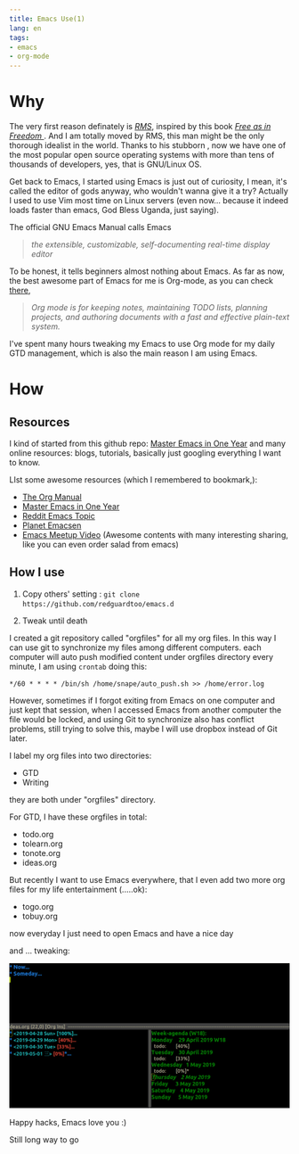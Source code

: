 ```yaml
---
title: Emacs Use(1)
lang: en
tags:
- emacs
- org-mode
---
```


# Why
The very first reason definately is *[RMS](https://en.wikipedia.org/wiki/Richard_Stallman)*, inspired by this book *[Free as in Freedom
](https://en.wikipedia.org/wiki/Free_as_in_Freedom)*.   And I am totally moved by RMS, this man might be the only thorough idealist in the world. Thanks to his stubborn , now we have one of the  most popular open source operating systems  with more than tens of thousands of developers, yes, that is GNU/Linux OS. 

Get back to Emacs, I started using Emacs is just out of curiosity, I mean, it's called the editor of gods anyway,  who wouldn't wanna give it a try? Actually I used to use Vim most time on Linux servers (even now... because it indeed loads faster than emacs, God Bless Uganda, just saying).

The official GNU Emacs Manual  calls Emacs
> *the extensible, customizable, self-documenting real-time display editor*

To be honest, it tells beginners almost nothing about Emacs.  As far as now, the best awesome part of Emacs for me is Org-mode, as you can check [there](https://orgmode.org/), 
> *Org mode is for keeping notes, maintaining TODO lists, planning projects, and authoring documents with a fast and effective plain-text system.*

I've spent many hours tweaking my Emacs to use Org mode for my daily GTD management, which is also the main reason I am using Emacs.  

# How
## Resources
I kind of started from this github repo: [Master Emacs in One Year](https://github.com/redguardtoo/mastering-emacs-in-one-year-guide) and many online resources: blogs, tutorials, basically just googling everything I want to know.

LIst some awesome resources (which I remembered to bookmark,):
* [The Org Manual](https://orgmode.org/org.html)
* [Master Emacs in One Year](https://github.com/redguardtoo/mastering-emacs-in-one-year-guide)
* [Reddit Emacs Topic](https://www.reddit.com/r/emacs/)
* [Planet Emacsen](https://planet.emacslife.com/)
* [Emacs Meetup Video](https://www.youtube.com/watch?v=6INMXmsCCC8&list=PL8tzorAO7s0he-pp7Y_JDl7-Kz2Qlr_Pj) (Awesome contents with many interesting sharing, like you can even order salad from emacs)

## How I use
1. Copy others' setting :
`git clone https://github.com/redguardtoo/emacs.d `

2. Tweak until death

I created a git repository called "orgfiles" for all my org files. In this way I can use git to synchronize my files among different computers. each computer will auto push modified content under orgfiles directory every minute, I am using `crontab` doing this:
```
*/60 * * * * /bin/sh /home/snape/auto_push.sh >> /home/error.log
```
However, sometimes if I forgot exiting from Emacs on one computer and just kept that session, when I accessed Emacs from another computer the file would be locked, and using Git to  synchronize also has conflict problems, still trying to solve this, maybe I will use dropbox instead of Git later. 

I label my org files into two directories:
* GTD
* Writing

they are both under "orgfiles" directory.

For GTD, I have these orgfiles in total:
* todo.org
* tolearn.org
* tonote.org
* ideas.org

But recently I want to use Emacs everywhere, that I even add two more org files for my life entertainment (.....ok):

* togo.org
* tobuy.org

now everyday I just need to open Emacs and have a nice day 

and ... tweaking:

![](/img/emacs.png)

Happy hacks, Emacs love you :)

Still long way to go
